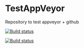 # TestAppVeyor
Repository to test appveyor + github

[![Build status](https://ci.appveyor.com/api/projects/status/5bhx94f5bfavslke?svg=true)](https://ci.appveyor.com/project/vijesh-s/testappveyor)

[![Build status](https://ci.appveyor.com/api/projects/status/5bhx94f5bfavslke/branch/master?svg=true)](https://ci.appveyor.com/project/vijesh-s/testappveyor/branch/master)
